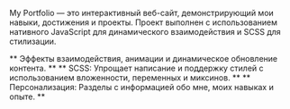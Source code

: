 My Portfolio — это интерактивный веб-сайт, демонстрирующий мои навыки, достижения и проекты.
Проект выполнен с использованием нативного JavaScript для динамического взаимодействия и SCSS для стилизации.

** Эффекты взаимодействия, анимации и динамическое обновление контента. **
** SCSS: Упрощает написание и поддержку стилей с использованием вложенности, переменных и миксинов. **
** Персонализация: Разделы с информацией обо мне, моих навыках и опыте. **
